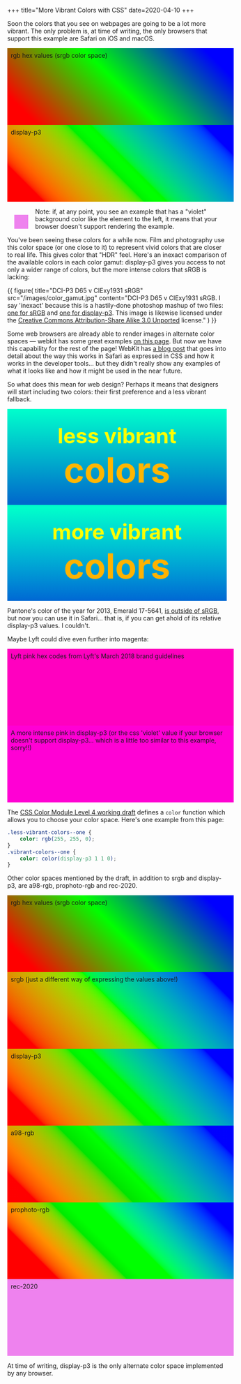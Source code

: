 +++
title="More Vibrant Colors with CSS"
date=2020-04-10
+++

<style type="text/css">
.gradient-block {
    width: 100%;
    height: 10rem;
    padding: 0.5rem;
    background: violet;
}
.gradient-0 {
    background: linear-gradient(45deg, #f00 10%, #0f0, #00f 90%);
}
.gradient-1 {
    background: linear-gradient(45deg, color(srgb 1 0 0) 10%, color(srgb 0 1 0), color(srgb 0 0 1) 90%);
}
.gradient-2 {
    background: linear-gradient(45deg, color(display-p3 1 0 0) 10%, color(display-p3 0 1 0), color(display-p3 0 0 1) 90%);
}
.gradient-3 {
    background: linear-gradient(45deg, color(a98-rgb 1 0 0) 10%, color(a98-rgb 0 1 0), color(a98-rgb 0 0 1) 90%);
}
.gradient-4 {
    background: linear-gradient(45deg, color(prophoto-rgb 1 0 0) 10%, color(prophoto-rgb 0 1 0), color(prophoto-rgb 0 0 1) 90%);
}
.gradient-5 {
    background: linear-gradient(45deg, color(rec-2020 1 0 0) 10%, color(rec-2020 0 1 0), color(rec-2020 0 0 1) 90%);
}

.example-broken {
    background: violet;
    height: 2rem;
    width: 2rem;
    margin: 1rem;
    float: left;
    display: inline-block;
}

.less-vibrant-colors, .vibrant-colors {
    font-family: -apple-system, BlinkMacSystemFont, 'Segoe UI', Roboto, Oxygen, Ubuntu, Cantarell, 'Open Sans', 'Helvetica Neue', sans-serif;
    padding: 2rem 0;
}
.less-vibrant-colors {
    background: linear-gradient(rgb(0, 255, 204), rgb(0, 102, 204));
}
.vibrant-colors {
    background: violet;
    background: linear-gradient(color(display-p3 0 1 0.8), color(display-p3 0 0.4 0.8));
}

.less-vibrant-colors--text, .vibrant-colors--text {
    color: violet;
    text-align: center;
    font-size: 3rem;
    font-weight: bold;
}
.less-vibrant-colors--one {
    color: rgb(255, 255, 0);
}
.vibrant-colors--one {
    color: color(display-p3 1 1 0);
}
.less-vibrant-colors--two {
    font-size: 5rem;
    color: rgb(255, 182.325, 0);
}
.vibrant-colors--two {
    font-size: 5rem;
    color: color(display-p3 1 0.715 0);
}

.vibrant-colors--text {
    color: violet;
    text-align: center;
    font-size: 3rem;
    font-weight: bold;
}
.vibrant-colors--one {
    color: color(display-p3 1 1 0);
}
.vibrant-colors--two {
    font-size: 5rem;
    color: color(display-p3 1 0.715 0);
}

.lyft-one {
    background-color: #ff00bf;
}
.lyft-two {
    background-color: color(display-p3 1 0.22 0.808)
}
</style>

Soon the colors that you see on webpages are going to be a lot more vibrant.  The only problem is, at time of writing, the only browsers that support this example are Safari on iOS and macOS.
<!-- more -->

<div class="gradient-block gradient-0">rgb hex values (srgb color space)</div>
<div class="gradient-block gradient-2">display-p3</div>

<div>
<div class="example-broken"></div>

Note:  if, at any point, you see an example that has a "violet" background color like the element to the left, it means that your browser doesn't support rendering the example.
</div>

You've been seeing these colors for a while now.  Film and photography use this color space (or one close to it) to represent vivid colors that are closer to real life.  This gives color that "HDR" feel. Here's an inexact comparison of the available colors in each color gamut:  display-p3 gives you access to not only a wider range of colors, but the more intense colors that sRGB is lacking:

{{ figure(
    title="DCI-P3 D65 v CIExy1931 sRGB"
    src="/images/color_gamut.jpg"
    content="DCI-P3 D65 v CIExy1931 sRGB.  I say 'inexact' because this is a hastily-done photoshop mashup of two files: <a href='https://commons.wikimedia.org/wiki/File:CIExy1931_sRGB_gamut_D65.png'>one for sRGB</a> and <a href='https://commons.wikimedia.org/wiki/File:DCI-P3_D65.svg'>one for display-p3</a>. This image is likewise licensed under the <a href='https://creativecommons.org/licenses/by-sa/3.0/deed.en'>Creative Commons Attribution-Share Alike 3.0 Unported</a> license."
) }}

Some web browsers are already able to render images in alternate color spaces — webkit has some great examples [on this page](https://webkit.org/blog-files/color-gamut/).  But now we have this capability for the rest of the page!  WebKit has [a blog post](https://webkit.org/blog/10042/wide-gamut-color-in-css-with-display-p3/) that goes into detail about the way this works in Safari as expressed in CSS and how it works in the developer tools… but they didn't really show any examples of what it looks like and how it might be used in the near future.

So what does this mean for web design? Perhaps it means that designers will start including two colors: their first preference and a less vibrant fallback.

<div class="less-vibrant-colors">
<div class="less-vibrant-colors--text less-vibrant-colors--one">less vibrant</div>
<div class="less-vibrant-colors--text less-vibrant-colors--two">colors</div>
</div>
<div class="vibrant-colors">
<div class="vibrant-colors--text vibrant-colors--one">more vibrant</div>
<div class="vibrant-colors--text vibrant-colors--two">colors</div>
</div>

Pantone's color of the year for 2013, Emerald 17-5641, [is outside of sRGB](hhttps://dot-color.com/2012/12/11/color-of-the-year-for-2013-falls-outside-srgb-gamut/), but now you can use it in Safari… that is, if you can get ahold of its relative display-p3 values. I couldn't.

Maybe Lyft could dive even further into magenta:

<div class="gradient-block lyft-one">Lyft pink hex codes from Lyft's March 2018 brand guidelines</div>
<div class="gradient-block lyft-two">A more intense pink in display-p3 (or the css 'violet' value if your browser doesn't support display-p3… which is a little too similar to this example, sorry!!)</div>

The [CSS Color Module Level 4 working draft](https://www.w3.org/TR/css-color-4/#predefined) defines a `color` function which allows you to choose your color space.  Here's one example from this page:

```css
.less-vibrant-colors--one {
    color: rgb(255, 255, 0);
}
.vibrant-colors--one {
    color: color(display-p3 1 1 0);
}
```

Other color spaces mentioned by the draft, in addition to srgb and display-p3, are a98-rgb, prophoto-rgb and rec-2020.

<div class="gradient-block gradient-0">rgb hex values (srgb color space)</div>
<div class="gradient-block gradient-1">srgb (just a different way of expressing the values above!)</div>
<div class="gradient-block gradient-2">display-p3</div>
<div class="gradient-block gradient-3">a98-rgb</div>
<div class="gradient-block gradient-4">prophoto-rgb</div>
<div class="gradient-block gradient-5">rec-2020</div>

At time of writing, display-p3 is the only alternate color space implemented by any browser.
